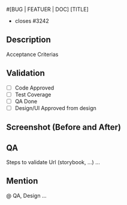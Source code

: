 #[BUG | FEATUER | DOC] [TITLE]

- closes #3242

## Description

Acceptance Criterias

## Validation

- [ ] Code Approved
- [ ] Test Coverage
- [ ] QA Done
- [ ] Design/UI Approved from design

## Screenshot (Before and After)


## QA

Steps to validate
Url (storybook, ...)
...

## Mention

@ QA, Design ...
